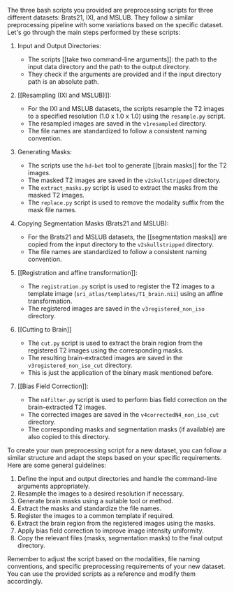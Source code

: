The three bash scripts you provided are preprocessing scripts for three different datasets: Brats21, IXI, and MSLUB. They follow a similar preprocessing pipeline with some variations based on the specific dataset. Let's go through the main steps performed by these scripts:

1. Input and Output Directories:
   - The scripts [[take two command-line arguments]]: the path to the input data directory and the path to the output directory.
   - They check if the arguments are provided and if the input directory path is an absolute path.

2. [[Resampling (IXI and MSLUB)]]:
   - For the IXI and MSLUB datasets, the scripts resample the T2 images to a specified resolution (1.0 x 1.0 x 1.0) using the `resample.py` script.
   - The resampled images are saved in the `v1resampled` directory.
   - The file names are standardized to follow a consistent naming convention.

3. Generating Masks:
   - The scripts use the `hd-bet` tool to generate [[brain masks]] for the T2 images.
   - The masked T2 images are saved in the `v2skullstripped` directory.
   - The `extract_masks.py` script is used to extract the masks from the masked T2 images.
   - The `replace.py` script is used to remove the modality suffix from the mask file names.

4. Copying Segmentation Masks (Brats21 and MSLUB):
   - For the Brats21 and MSLUB datasets, the [[segmentation masks]] are copied from the input directory to the `v2skullstripped` directory.
   - The file names are standardized to follow a consistent naming convention.

5. [[Registration and affine transformation]]:
   - The `registration.py` script is used to register the T2 images to a template image (`sri_atlas/templates/T1_brain.nii`) using an affine transformation.
   - The registered images are saved in the `v3registered_non_iso` directory.

6. [[Cutting to Brain]]
   - The `cut.py` script is used to extract the brain region from the registered T2 images using the corresponding masks.
   - The resulting brain-extracted images are saved in the `v3registered_non_iso_cut` directory.
   - This is just the application of the binary mask mentioned before. 

7. [[Bias Field Correction]]:
   - The `n4filter.py` script is used to perform bias field correction on the brain-extracted T2 images.
   - The corrected images are saved in the `v4correctedN4_non_iso_cut` directory.
   - The corresponding masks and segmentation masks (if available) are also copied to this directory.

To create your own preprocessing script for a new dataset, you can follow a similar structure and adapt the steps based on your specific requirements. Here are some general guidelines:

1. Define the input and output directories and handle the command-line arguments appropriately.
2. Resample the images to a desired resolution if necessary.
3. Generate brain masks using a suitable tool or method.
4. Extract the masks and standardize the file names.
5. Register the images to a common template if required.
6. Extract the brain region from the registered images using the masks.
7. Apply bias field correction to improve image intensity uniformity.
8. Copy the relevant files (masks, segmentation masks) to the final output directory.

Remember to adjust the script based on the modalities, file naming conventions, and specific preprocessing requirements of your new dataset. You can use the provided scripts as a reference and modify them accordingly.